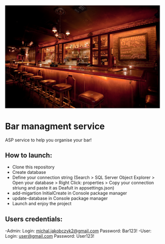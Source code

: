 ![cover](wwwroot/img/bg.jpg)
# Bar managment service

ASP service to help you organise your bar!

## How to launch:
- Clone this repository
- Create database
- Define your connection string 
(Search > SQL Server Object Explorer > Open your database > Right Click: properties > Copy your connection striung and paste it as Deafult in appsettings.json)
- add-migartion InitialCreate in Console package manager
- update-database in Console package manager
- Launch and enjoy the project

## Users credentials:
-Admin:
Login: michal.jakobczyk2@gmail.com
Password: Bar123!
-User:
Login: user@gmail.com
Password: User123!